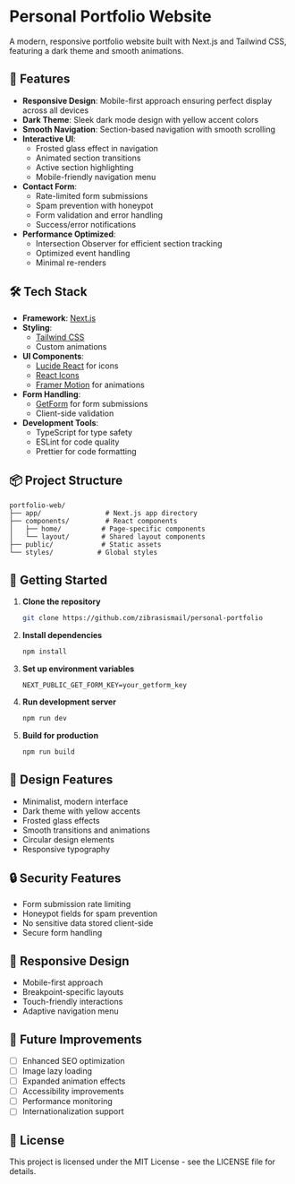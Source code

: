 # Personal Portfolio Website

A modern, responsive portfolio website built with Next.js and Tailwind CSS, featuring a dark theme and smooth animations.

## 🚀 Features

- **Responsive Design**: Mobile-first approach ensuring perfect display across all devices
- **Dark Theme**: Sleek dark mode design with yellow accent colors
- **Smooth Navigation**: Section-based navigation with smooth scrolling
- **Interactive UI**: 
  - Frosted glass effect in navigation
  - Animated section transitions
  - Active section highlighting
  - Mobile-friendly navigation menu
- **Contact Form**: 
  - Rate-limited form submissions
  - Spam prevention with honeypot
  - Form validation and error handling
  - Success/error notifications
- **Performance Optimized**:
  - Intersection Observer for efficient section tracking
  - Optimized event handling
  - Minimal re-renders

## 🛠️ Tech Stack

- **Framework**: [Next.js](https://nextjs.org/)
- **Styling**: 
  - [Tailwind CSS](https://tailwindcss.com/)
  - Custom animations
- **UI Components**:
  - [Lucide React](https://lucide.dev/) for icons
  - [React Icons](https://react-icons.github.io/react-icons/)
  - [Framer Motion](https://www.framer.com/motion/) for animations
- **Form Handling**: 
  - [GetForm](https://getform.io/) for form submissions
  - Client-side validation
- **Development Tools**:
  - TypeScript for type safety
  - ESLint for code quality
  - Prettier for code formatting

## 📦 Project Structure

```
portfolio-web/
├── app/                # Next.js app directory
├── components/         # React components
│   ├── home/          # Page-specific components
│   └── layout/        # Shared layout components
├── public/            # Static assets
└── styles/           # Global styles
```

## 🚀 Getting Started

1. **Clone the repository**
   ```bash
   git clone https://github.com/zibrasismail/personal-portfolio
   ```

2. **Install dependencies**
   ```bash
   npm install
   ```

3. **Set up environment variables**
   ```env
   NEXT_PUBLIC_GET_FORM_KEY=your_getform_key
   ```

4. **Run development server**
   ```bash
   npm run dev
   ```

5. **Build for production**
   ```bash
   npm run build
   ```

## 🎨 Design Features

- Minimalist, modern interface
- Dark theme with yellow accents
- Frosted glass effects
- Smooth transitions and animations
- Circular design elements
- Responsive typography

## 🔒 Security Features

- Form submission rate limiting
- Honeypot fields for spam prevention
- No sensitive data stored client-side
- Secure form handling

## 📱 Responsive Design

- Mobile-first approach
- Breakpoint-specific layouts
- Touch-friendly interactions
- Adaptive navigation menu

## 🔧 Future Improvements

- [ ] Enhanced SEO optimization
- [ ] Image lazy loading
- [ ] Expanded animation effects
- [ ] Accessibility improvements
- [ ] Performance monitoring
- [ ] Internationalization support

## 📄 License

This project is licensed under the MIT License - see the LICENSE file for details.
